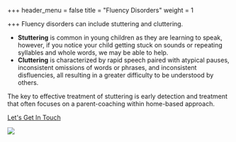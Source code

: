 +++
header_menu = false
title = "Fluency Disorders"
weight = 1

+++
Fluency disorders can include stuttering and cluttering.

* **Stuttering** is common in young children as they are learning to speak, however, if you notice your child getting stuck on sounds or repeating syllables and whole words, we may be able to help.
* **Cluttering** is characterized by rapid speech paired with atypical pauses, inconsistent omissions of words or phrases, and inconsistent disfluencies, all resulting in a greater difficulty to be understood by others.

The key to effective treatment of stuttering is early detection and treatment that often focuses on a parent-coaching within home-based approach.

[Let's Get In Touch](/#let-s-get-in-touch)

![](/uploads/pexels-julia-m-cameron-4145032.jpg)
